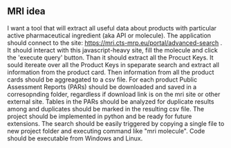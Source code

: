 ## MRI idea
I want a tool that will extract all useful data about products with particular active pharmaceutical ingredient (aka API or molecule). 
The application should connect to the site: https://mri.cts-mrp.eu/portal/advanced-search .
It should interact with this javascript-heavy site, fill the molecule and click the 'execute query' button.
Than it should extract all the Procuct Keys.
It sould itereate over all the Product Keys in speparate search and extract all information from the product card.
Then information from all the product cards should be aggreagated to a csv file.
For each product Public Assessment Reports (PARs) should be downloaded and saved in a corresopnding folder, regardless if download link is on the mri site or other external site.
Tables in the PARs should be analyzed for duplicate results among and duplicates should be marked in the resulting csv file.
The project should be implemented in python and be ready for future extensions.
The search should be easily triggered by copying a single file to new project folder and executing command like "mri molecule".
Code should be executable from Windows and Linux.
 